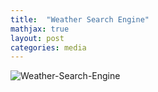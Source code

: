 ```yaml
---
title:  "Weather Search Engine"
mathjax: true
layout: post
categories: media
---
```


![Weather-Search-Engine](https://github.com/tammysilva/tammyts.github.io/assets/86021390/9dd9a603-2f76-4187-8b9e-6c12862de11c)
